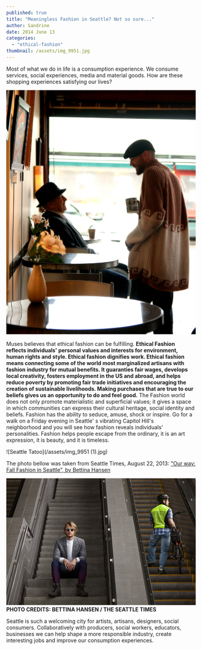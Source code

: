 ```yaml
---
published: true
title: "Meaningless Fashion in Seattle? Not so sure..."
author: Sandrine
date: 2014 June 13
categories: 
  - "ethical-fashion"
thumbnail: /assets/img_9951.jpg
---
```


Most of what we do in life is a consumption experience. We consume services, social experiences, media and material goods. How are these shopping experiences satisfying our lives?

![ethical fashion seattle](/assets/ethical-fashion-seattle.jpg)

Muses believes that ethical fashion can be fulfilling. **Ethical Fashion reflects individuals' personal values and interests for environment, human rights and style. Ethical fashion dignifies work. Ethical fashion means connecting some of the world most marginalized artisans with fashion industry for mutual benefits. It guaranties fair wages, develops local creativity, fosters employment in the US and abroad, and helps reduce poverty by promoting fair trade initiatives and encouraging the creation of sustainable livelihoods. Making purchases that are true to our beliefs gives us an opportunity to do and feel good.** The Fashion world does not only promote materialistic and superficial values; it gives a space in which communities can express their cultural heritage, social identity and beliefs. Fashion has the ability to seduce, amuse, shock or inspire. Go for a walk on a Friday evening in Seattle' s vibrating Capitol Hill's neighborhood and you will see how fashion reveals individuals' personalities. Fashion helps people escape from the ordinary, it is an art expression, it is beauty, and it is timeless.

![Seattle Tatoo](/assets/img_9951 (1).jpg)

The photo bellow was taken from Seattle Times, August 22, 2013: ["Our way: Fall Fashion in Seattle", by Bettina Hansen](http://seattletimes.com/html/picturethis/2021668770_ourwayfallfashioninseattlefor2013.html)

![](/assets/2021668800.jpg)
**PHOTO CREDITS: BETTINA HANSEN / THE SEATTLE TIMES**

Seattle is such a welcoming city for artists, artisans, designers, social consumers. Collaboratively with producers, social workers, educators, businesses we can help shape a more responsible industry, create interesting jobs and improve our consumption experiences.